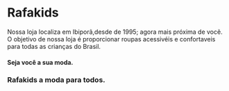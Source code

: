 
# Rafakids

Nossa loja localiza em Ibiporã,desde de 1995; agora mais próxima de vocẽ.
O objetivo de nossa loja é proporcionar roupas acessivéis e confortaveis para todas as crianças do Brasil.
#### Seja você a sua moda.
### Rafakids a moda para todos.
